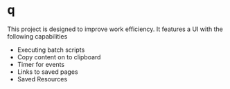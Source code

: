 # q
This project is designed to improve work efficiency. It features a UI with the following capabilities
- Executing batch scripts
- Copy content on to clipboard
- Timer for events
- Links to saved pages
- Saved Resources